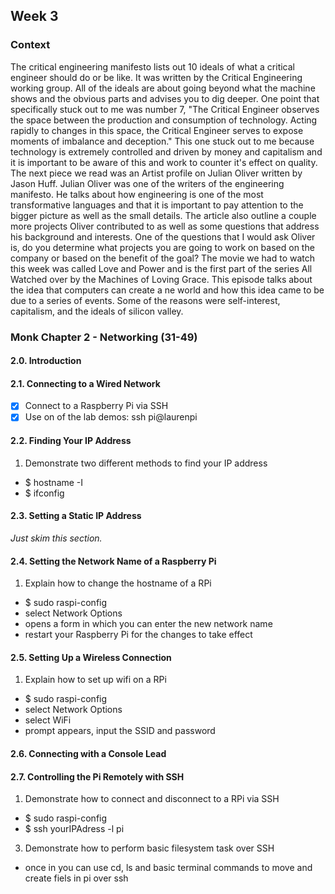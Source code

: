 ## Week 3

### Context

The critical engineering manifesto lists out 10 ideals of what a critical engineer should do or be like. It was written by the Critical Engineering working group. All of the ideals are about going beyond what the machine shows and the obvious parts and advises you to dig deeper. One point that specifically stuck out to me was number 7, "The Critical Engineer observes the space between the production and consumption of technology. Acting rapidly to changes in this space, the Critical Engineer serves to expose moments of imbalance and deception." This one stuck out to me because technology is extremely controlled and driven by money and capitalism and it is important to be aware of this and work to counter it's effect on quality. The next piece we read was an Artist profile on Julian Oliver written by Jason Huff. Julian Oliver was one of the writers of the engineering manifesto. He talks about how engineering is one of the most transformative languages and that it is important to pay attention to the bigger picture as well as the small details. The article also outline a couple more projects Oliver contributed to as well as some questions that address his background and interests. One of the questions that I would ask Oliver is, do you determine what projects you are going to work on based on the company or based on the benefit of the goal? The movie we had to watch this week was called Love and Power and is the first part of  the series All Watched over by the Machines of Loving Grace. This episode talks about the idea that computers can create a ne world and how this idea came to be due to a series of events. Some of the reasons were self-interest, capitalism, and the ideals of silicon valley.

### Monk Chapter 2 - Networking (31-49)
#### 2.0. Introduction
#### 2.1. Connecting to a Wired Network
- [x] Connect to a Raspberry Pi via SSH
- [x] Use on of the lab demos: ssh pi@laurenpi 
#### 2.2. Finding Your IP Address
1. Demonstrate two different methods to find your IP address 
- $ hostname -I
- $ ifconfig
#### 2.3. Setting a Static IP Address
*Just skim this section.*
#### 2.4. Setting the Network Name of a Raspberry Pi
1. Explain how to change the hostname of a RPi
- $ sudo raspi-config
- select Network Options 
- opens a form in which you can enter the new network name 
- restart your Raspberry Pi for the changes to take effect
#### 2.5. Setting Up a Wireless Connection
1. Explain how to set up wifi on a RPi
- $ sudo raspi-config
- select Network Options
- select WiFi 
- prompt appears, input the SSID and password
#### 2.6. Connecting with a Console Lead
#### 2.7. Controlling the Pi Remotely with SSH
1. Demonstrate how to connect and disconnect to a RPi via SSH
- $ sudo raspi-config
- $ ssh yourIPAdress -l pi
3. Demonstrate how to perform basic filesystem task over SSH
- once in you can use cd, ls and basic terminal commands to move and create fiels in pi over ssh

